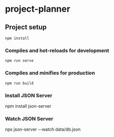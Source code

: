 # project-planner

## Project setup
```
npm install
```

### Compiles and hot-reloads for development
```
npm run serve
```

### Compiles and minifies for production
```
npm run build
```

### Install JSON Server
npm install json-server

### Watch JSON Server
 npx json-server --watch data/db.json
